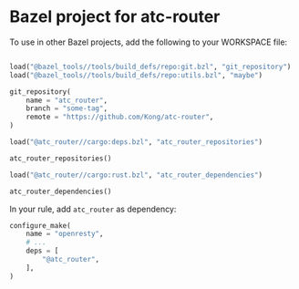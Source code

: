 # Bazel project for atc-router

To use in other Bazel projects, add the following to your WORKSPACE file:

```python

load("@bazel_tools//tools/build_defs/repo:git.bzl", "git_repository")
load("@bazel_tools//tools/build_defs/repo:utils.bzl", "maybe")

git_repository(
    name = "atc_router",
    branch = "some-tag",
    remote = "https://github.com/Kong/atc-router",
)

load("@atc_router//cargo:deps.bzl", "atc_router_repositories")

atc_router_repositories()

load("@atc_router//cargo:rust.bzl", "atc_router_dependencies")

atc_router_dependencies()
```

In your rule, add `atc_router` as dependency:

```python
configure_make(
    name = "openresty",
    # ...
    deps = [
        "@atc_router",
    ],
)
```